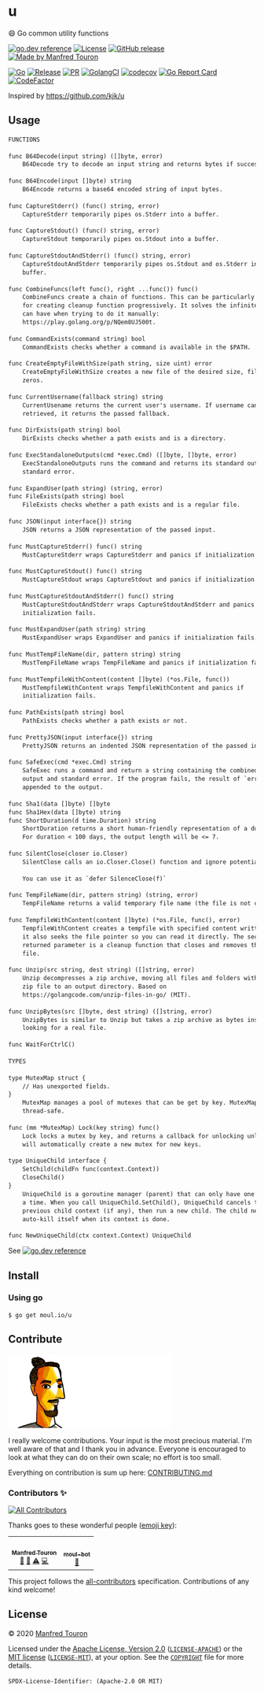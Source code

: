 # u

:smile:  Go common utility functions

[![go.dev reference](https://img.shields.io/badge/go.dev-reference-007d9c?logo=go&logoColor=white)](https://pkg.go.dev/moul.io/u)
[![License](https://img.shields.io/badge/license-Apache--2.0%20%2F%20MIT-%2397ca00.svg)](https://github.com/moul/u/blob/master/COPYRIGHT)
[![GitHub release](https://img.shields.io/github/release/moul/u.svg)](https://github.com/moul/u/releases)
[![Made by Manfred Touron](https://img.shields.io/badge/made%20by-Manfred%20Touron-blue.svg?style=flat)](https://manfred.life/)

[![Go](https://github.com/moul/u/workflows/Go/badge.svg)](https://github.com/moul/u/actions?query=workflow%3AGo)
[![Release](https://github.com/moul/u/workflows/Release/badge.svg)](https://github.com/moul/u/actions?query=workflow%3ARelease)
[![PR](https://github.com/moul/u/workflows/PR/badge.svg)](https://github.com/moul/u/actions?query=workflow%3APR)
[![GolangCI](https://golangci.com/badges/github.com/moul/u.svg)](https://golangci.com/r/github.com/moul/u)
[![codecov](https://codecov.io/gh/moul/u/branch/master/graph/badge.svg)](https://codecov.io/gh/moul/u)
[![Go Report Card](https://goreportcard.com/badge/moul.io/u)](https://goreportcard.com/report/moul.io/u)
[![CodeFactor](https://www.codefactor.io/repository/github/moul/u/badge)](https://www.codefactor.io/repository/github/moul/u)

Inspired by https://github.com/kjk/u

## Usage

[embedmd]:# (.tmp/godoc.txt txt /FUNCTIONS/ $)
```txt
FUNCTIONS

func B64Decode(input string) ([]byte, error)
    B64Decode try to decode an input string and returns bytes if success.

func B64Encode(input []byte) string
    B64Encode returns a base64 encoded string of input bytes.

func CaptureStderr() (func() string, error)
    CaptureStderr temporarily pipes os.Stderr into a buffer.

func CaptureStdout() (func() string, error)
    CaptureStdout temporarily pipes os.Stdout into a buffer.

func CaptureStdoutAndStderr() (func() string, error)
    CaptureStdoutAndStderr temporarily pipes os.Stdout and os.Stderr into a
    buffer.

func CombineFuncs(left func(), right ...func()) func()
    CombineFuncs create a chain of functions. This can be particularly useful
    for creating cleanup function progressively. It solves the infinite loop you
    can have when trying to do it manually:
    https://play.golang.org/p/NQem8UJ500t.

func CommandExists(command string) bool
    CommandExists checks whether a command is available in the $PATH.

func CreateEmptyFileWithSize(path string, size uint) error
    CreateEmptyFileWithSize creates a new file of the desired size, filled with
    zeros.

func CurrentUsername(fallback string) string
    CurrentUsename returns the current user's username. If username cannot be
    retrieved, it returns the passed fallback.

func DirExists(path string) bool
    DirExists checks whether a path exists and is a directory.

func ExecStandaloneOutputs(cmd *exec.Cmd) ([]byte, []byte, error)
    ExecStandaloneOutputs runs the command and returns its standard output and
    standard error.

func ExpandUser(path string) (string, error)
func FileExists(path string) bool
    FileExists checks whether a path exists and is a regular file.

func JSON(input interface{}) string
    JSON returns a JSON representation of the passed input.

func MustCaptureStderr() func() string
    MustCaptureStderr wraps CaptureStderr and panics if initialization fails.

func MustCaptureStdout() func() string
    MustCaptureStdout wraps CaptureStdout and panics if initialization fails.

func MustCaptureStdoutAndStderr() func() string
    MustCaptureStdoutAndStderr wraps CaptureStdoutAndStderr and panics if
    initialization fails.

func MustExpandUser(path string) string
    MustExpandUser wraps ExpandUser and panics if initialization fails.

func MustTempFileName(dir, pattern string) string
    MustTempFileName wraps TempFileName and panics if initialization fails.

func MustTempfileWithContent(content []byte) (*os.File, func())
    MustTempfileWithContent wraps TempfileWithContent and panics if
    initialization fails.

func PathExists(path string) bool
    PathExists checks whether a path exists or not.

func PrettyJSON(input interface{}) string
    PrettyJSON returns an indented JSON representation of the passed input.

func SafeExec(cmd *exec.Cmd) string
    SafeExec runs a command and return a string containing the combined standard
    output and standard error. If the program fails, the result of `err` is
    appended to the output.

func Sha1(data []byte) []byte
func Sha1Hex(data []byte) string
func ShortDuration(d time.Duration) string
    ShortDuration returns a short human-friendly representation of a duration.
    For duration < 100 days, the output length will be <= 7.

func SilentClose(closer io.Closer)
    SilentClose calls an io.Closer.Close() function and ignore potential errors.

    You can use it as `defer SilenceClose(f)`

func TempFileName(dir, pattern string) (string, error)
    TempFileName returns a valid temporary file name (the file is not created).

func TempfileWithContent(content []byte) (*os.File, func(), error)
    TempfileWithContent creates a tempfile with specified content written in it,
    it also seeks the file pointer so you can read it directly. The second
    returned parameter is a cleanup function that closes and removes the temp
    file.

func Unzip(src string, dest string) ([]string, error)
    Unzip decompresses a zip archive, moving all files and folders within the
    zip file to an output directory. Based on
    https://golangcode.com/unzip-files-in-go/ (MIT).

func UnzipBytes(src []byte, dest string) ([]string, error)
    UnzipBytes is similar to Unzip but takes a zip archive as bytes instead of
    looking for a real file.

func WaitForCtrlC()

TYPES

type MutexMap struct {
	// Has unexported fields.
}
    MutexMap manages a pool of mutexes that can be get by key. MutexMap is
    thread-safe.

func (mm *MutexMap) Lock(key string) func()
    Lock locks a mutex by key, and returns a callback for unlocking unlock. Lock
    will automatically create a new mutex for new keys.

type UniqueChild interface {
	SetChild(childFn func(context.Context))
	CloseChild()
}
    UniqueChild is a goroutine manager (parent) that can only have one child at
    a time. When you call UniqueChild.SetChild(), UniqueChild cancels the
    previous child context (if any), then run a new child. The child needs to
    auto-kill itself when its context is done.

func NewUniqueChild(ctx context.Context) UniqueChild

```

See [![go.dev reference](https://img.shields.io/badge/go.dev-reference-007d9c?logo=go&logoColor=white)](https://pkg.go.dev/moul.io/u)

## Install

### Using go

```console
$ go get moul.io/u
```

## Contribute

![Contribute <3](https://raw.githubusercontent.com/moul/moul/master/contribute.gif)

I really welcome contributions. Your input is the most precious material. I'm well aware of that and I thank you in advance. Everyone is encouraged to look at what they can do on their own scale; no effort is too small.

Everything on contribution is sum up here: [CONTRIBUTING.md](./CONTRIBUTING.md)

### Contributors ✨

<!-- ALL-CONTRIBUTORS-BADGE:START - Do not remove or modify this section -->
[![All Contributors](https://img.shields.io/badge/all_contributors-2-orange.svg)](#contributors)
<!-- ALL-CONTRIBUTORS-BADGE:END -->

Thanks goes to these wonderful people ([emoji key](https://allcontributors.org/docs/en/emoji-key)):

<!-- ALL-CONTRIBUTORS-LIST:START - Do not remove or modify this section -->
<!-- prettier-ignore-start -->
<!-- markdownlint-disable -->
<table>
  <tr>
    <td align="center"><a href="http://manfred.life"><img src="https://avatars1.githubusercontent.com/u/94029?v=4" width="100px;" alt=""/><br /><sub><b>Manfred Touron</b></sub></a><br /><a href="#maintenance-moul" title="Maintenance">🚧</a> <a href="https://github.com/moul/u/commits?author=moul" title="Documentation">📖</a> <a href="https://github.com/moul/u/commits?author=moul" title="Tests">⚠️</a> <a href="https://github.com/moul/u/commits?author=moul" title="Code">💻</a></td>
    <td align="center"><a href="https://manfred.life/moul-bot"><img src="https://avatars1.githubusercontent.com/u/41326314?v=4" width="100px;" alt=""/><br /><sub><b>moul-bot</b></sub></a><br /><a href="#maintenance-moul-bot" title="Maintenance">🚧</a></td>
  </tr>
</table>

<!-- markdownlint-enable -->
<!-- prettier-ignore-end -->
<!-- ALL-CONTRIBUTORS-LIST:END -->

This project follows the [all-contributors](https://github.com/all-contributors/all-contributors) specification. Contributions of any kind welcome!

<!--
### Stargazers over time

[![Stargazers over time](https://starchart.cc/moul/u.svg)](https://starchart.cc/moul/u)
-->

## License

© 2020 [Manfred Touron](https://manfred.life)

Licensed under the [Apache License, Version 2.0](https://www.apache.org/licenses/LICENSE-2.0) ([`LICENSE-APACHE`](LICENSE-APACHE)) or the [MIT license](https://opensource.org/licenses/MIT) ([`LICENSE-MIT`](LICENSE-MIT)), at your option. See the [`COPYRIGHT`](COPYRIGHT) file for more details.

`SPDX-License-Identifier: (Apache-2.0 OR MIT)`
